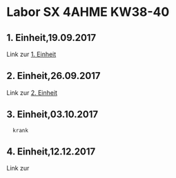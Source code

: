 # Labor SX 4AHME KW38-40

## 1. Einheit,19.09.2017  
Link zur [1. Einheit](https://github.com/strlum14/test1/blob/master/strlum14_kw38.md)
## 2. Einheit,26.09.2017  
Link zur [2. Einheit](https://github.com/HTLMechatronics/m14-la1-sx/blob/strlum14/strlum14/strlum14_kw39.md) 

## 3. Einheit,03.10.2017
      krank
## 4. Einheit,12.12.2017
Link zur 
